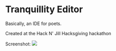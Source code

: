 Tranquillity Editor
===================

Basically, an IDE for poets.

Created at the Hack N' Jill Hacksgiving hackathon

Screenshot: 
![](https://i.imgur.com/dllgUOV.png)
